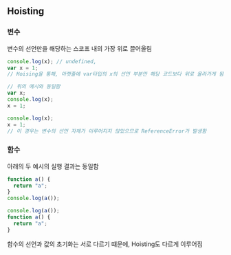## Hoisting

### 변수

변수의 선언만을 해당하는 스코프 내의 가장 위로 끌어올림

```js
console.log(x); // undefined,
var x = 1;
// Hoising을 통해, 아랫줄에 var타입의 x의 선언 부분만 해당 코드보다 위로 올라가게 됨
```

```js
// 위의 예시와 동일함
var x;
console.log(x);
x = 1;
```

```js
console.log(x);
x = 1;
// 이 경우는 변수의 선언 자체가 이루어지지 않았으므로 ReferenceError가 발생함
```

### 함수

아래의 두 예시의 실행 결과는 동일함

```js
function a() {
  return "a";
}
console.log(a());
```

```js
console.log(a());
function a() {
  return "a";
}
```

함수의 선언과 값의 초기화는 서로 다르기 떄문에, Hoisting도 다르게 이루어짐

